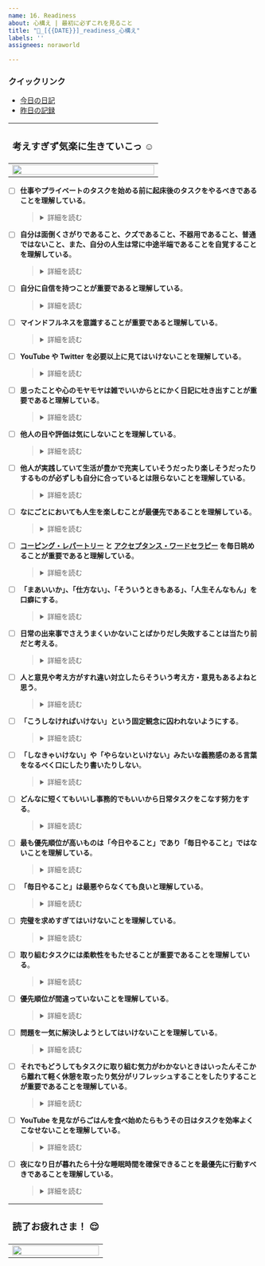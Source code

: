 ```yaml
---
name: 16. Readiness
about: 心構え | 最初に必ずこれを見ること
title: "🎯_[{{DATE}}]_readiness_心構え"
labels: ''
assignees: noraworld

---
```


### クイックリンク
* [今日の日記]([{{MAIN_REPO_TODAY_URL}}])
* [昨日の記録](https://github.com/noraworld/diary-templates/blob/main/templates/readiness/[{{YESTERDAY_YEAR}}]/[{{YESTERDAY_MONTH}}]/[{{YESTERDAY_DATE}}]-.md)

| <h3>考えすぎず気楽に生きていこっ ☺️</h3> |
| --- |
| <img src="https://noraworld.github.io/box-ash/assets/begging_girl.png" title="" width="100%"> |

<!----------------------------------------------------------------------------------------------------
  ↓ この項目を変更した際は `.github/COMMENT_TEMPLATE/readiness.md` のコミットハッシュも変更することを忘れずに！！
----------------------------------------------------------------------------------------------------->

* [ ] **仕事やプライベートのタスクを始める前に起床後のタスクをやるべきであることを理解している**。
    > <details>
    > <summary>詳細を読む</summary>
    >
    > [朝の習慣を作ることでモチベーションややる気に関係なく行動ができるようになる](https://www.youtube.com/shorts/9RDkMF5yZfQ)。仕事をするにしてもプライベートのタスクをこなすにしてもまずはこの心構えを読んだり起床後にやるべきことをやったりすること。
    > </details>
* [ ] **自分は面倒くさがりであること、クズであること、不器用であること、普通ではないこと、また、自分の人生は常に中途半端であることを自覚することを理解している**。
    > <details>
    > <summary>詳細を読む</summary>
    >
    > そう認識することによって完璧ではない自分や自分の人生を受容することができるようになる。自分がまともであると思い込むからそう振る舞えなかったときのギャップでストレスを感じる。また[「人に対していい人でいなければならない」と思うから悪いことしたと感じたときに余計に自責するわけで、最初から自分のことを別にいいやつなんかじゃないと思っていたほうが吹っ切れて自分らしくいられるし無駄な諍いも減る](https://x.com/_noraworld/status/1849129062792573055)。これは生まれ持った性質だからこれらのことに対して人と違うことを悲観する必要はない。自分なりの楽な生き方を探求することのほうが重要である。他人ができることが自分にできていないと感じたり完璧を求めようとしてできないとわかったりしたときは [こうした開き直り](https://x.com/_noraworld/status/1555604689521364992) も重要である。
    > </details>
* [ ] **自分に自信を持つことが重要であると理解している**。
    > <details>
    > <summary>詳細を読む</summary>
    >
    > これまでも様々な困難を乗り越えてきたから今抱えている問題もきっと自分ならなんとかできる、大丈夫。新卒の就活はかなりうまくいっただろう？ レポートや卒論は褒められただろう？ あのときの自信はどこにいった？
    > </details>
* [ ] **マインドフルネスを意識することが重要であると理解している**。
    > <details>
    > <summary>詳細を読む</summary>
    >
    > 過去の過ちを嘆いたり [将来の不安に慄いても物事が進展することはなにもなくむしろメンタルを病むだけ](https://github.com/noraworld/diary/issues/502#issuecomment-2351591978) なので、できるだけ今現在に集中することが重要である。YouTube やアニメを見ているときでも見ることに集中しよう。他のことを考えながら見てはいけない。今この瞬間、自分がやっていることに集中する、あるいは今やるべきこと、やりたいことに意識を向けることで自ずと道は開ける。
    > </details>
* [ ] **YouTube や Twitter を必要以上に見てはいけないことを理解している**。
    > <details>
    > <summary>詳細を読む</summary>
    >
    > 暗いニュースや政治の腐敗などの情報に触れると無意識のうちに精神が不安定になっていくことを自覚するべきである ([1](https://github.com/noraworld/diary/blob/51629326a7eac8cdaf876856f408487e1a4d918f/_posts/2024/10/2024-10-04-.md#:~:text=YouTube%20%E6%AD%BB%E3%81%AC%E3%81%BB%E3%81%A9%E8%A6%B3%E3%81%A6%E3%81%9F%E3%81%91%E3%81%A9%E6%9A%97%E3%81%84%E3%83%8B%E3%83%A5%E3%83%BC%E3%82%B9%E3%81%A8%E3%81%8B%E6%94%BF%E6%B2%BB%E3%81%AE%E5%8B%95%E7%94%BB%E3%81%B0%E3%81%8B%E3%82%8A%E8%A6%B3%E3%81%A6%E3%81%84%E3%82%8B%E3%81%A8%E7%9B%AE%E3%81%8C%E6%BB%85%E5%85%A5%E3%82%8B%E3%81%AE%E3%81%A7%20YouTube%20%E9%96%8B%E3%81%8F%E9%A0%BB%E5%BA%A6%E5%B0%91%E3%81%AA%E3%81%8F%E3%81%97%E3%81%A6%20Netflix%20%E3%81%A7%E3%81%B2%E3%81%9F%E3%81%99%E3%82%89%E3%82%A2%E3%83%8B%E3%83%A1%E3%82%92%E8%A6%8B%E5%A7%8B%E3%82%81%E3%81%9F%E3%82%89%E5%BF%83%E3%81%8C%E5%9B%9E%E5%BE%A9%E3%81%97%E3%81%9F%E3%80%82), [2](https://github.com/noraworld/diary/blob/51629326a7eac8cdaf876856f408487e1a4d918f/templates/sleep/2024/10/2024-10-06-.md#%E5%A4%A2%E6%97%A5%E8%A8%98), [3](https://github.com/noraworld/diary/blob/51629326a7eac8cdaf876856f408487e1a4d918f/templates/mood/2024/10/2024-10-07-.md#%E6%84%9F%E6%83%B3%E3%81%9D%E3%81%AE%E4%BB%96-2))。YouTube のトップページはなるべく避ける。観たい動画やチャンネルがあるときは Google 検索して `youtube-nocookie.com` を利用すれば良い。なんなら YouTube よりもアニメを観たほうがよほどメンタルには良い。Twitter もニュースやトレンドを見ずに利用するべきである。
    > </details>
* [ ] **思ったことや心のモヤモヤは雑でいいからとにかく日記に吐き出すことが重要であると理解している**。
    > <details>
    > <summary>詳細を読む</summary>
    >
    > 雑でいい、順序立てた書き方、理路整然とした書き方、体裁、カテゴライゼーションなどは一切気にしてなくて良い。それを気にして結局記録をしなかったり頭の中で考え事をする時間が伸びるほうがデメリットであることを自覚する。日記はらくがき帳のようなものだと認識する。心がモヤモヤしたり頭の中で考え事をぐるぐるし始めたら雑でいいし長くなくてもいいからとにかく今なにを思っているのかを文章化することで頭の中を整理することが重要である。必要に応じて仕事終わりや寝る前じゃなくても筆記開示は積極的に活用すべきである。筆記開示が面倒なら思いの丈を日記や Twitter に吐露するだけでもいい。
    > </details>
* [ ] **他人の目や評価は気にしないことを理解している**。
    > <details>
    > <summary>詳細を読む</summary>
    >
    > 相手が敵意や悪意を持っていると感じたり嫌味を言っているように聞こえたりするのはただの思い過ごしである可能性が高いし、仮に思い込みでなかったとしても気にするだけ自分が損するだけである。他人は理解できない存在であり変えることは難しいから他人のことなどどうでもいいと考えることが重要である。それに、どんなことでも批判するやつはいるからそんなのいちいち気にするだけ無駄である。それから、他人に気をつかいすぎなくていい。今までの人生で気をつかうことで得したことは特にないしむしろ精神的に摩耗するだけだから自分優先でいい。他人への思いやりは自己満足でいい。
    > </details>
* [ ] **他人が実践していて生活が豊かで充実していそうだったり楽しそうだったりするものが必ずしも自分に合っているとは限らないことを理解している**。
    > <details>
    > <summary>詳細を読む</summary>
    >
    > たとえば内向的な人間が外交的な人間のような生き方をしようとしてもつらくなるだけだ。自分なりの生き方・やり方でいい、人のものを真似しなくていい。他人が鮮やかに生きていてキラキラしているのを見てそれを自分も真似しようと思うと精神的にしんどくなる。自分には自分なりのライフスタイルというものがありそれを無理に曲げても幸せにはなれない。むしろ「これが俺のやり方だ！」ぐらいの堂々とした生き方をしよう。
    > </details>
* [ ] **なにごとにおいても人生を楽しむことが最優先であることを理解している**。
    > <details>
    > <summary>詳細を読む</summary>
    >
    > なにごとにも全力に取り組む姿勢が重要である。たとえつまらないことでも自分にとって楽しいと思えるやり方・考え方に工夫してみたり、自分の人生にとってプラスになることを考えてみたりすることが重要である。
    > </details>
* [ ] **[コーピング・レパートリー](https://github.com/noraworld/diary-templates/blob/main/.github/ISSUE_TEMPLATE/08--mood.md#:~:text=%E3%83%88%E3%83%AA%E3%82%AC%E3%83%BC-,%E3%82%A2%E3%82%AF%E3%82%B7%E3%83%A7%E3%83%B3,-%E3%82%B3%E3%82%B9%E3%83%91) と [アクセプタンス・ワードセラピー](https://github.com/noraworld/diary-templates/blob/main/.github/ISSUE_TEMPLATE/08--mood.md#:~:text=%E6%9B%B8%E7%89%A9%E3%81%AB%E8%A7%A6%E3%82%8C%E3%82%8B%E3%80%82-,%E5%90%8D%E8%A8%80,-%E4%BD%9C%E8%80%85) を毎日眺めることが重要であると理解している**。
    > <details>
    > <summary>詳細を読む</summary>
    >
    > 特に完璧主義になりがちな自分は自分でコントロールできないことについてあれこれ悩んだりしてストレスを抱えやすいのでこれらは非常に重要となる。なんなら今読むべし！
    > </details>
* [ ] **「まあいいか」、「仕方ない」、「そういうときもある」、「人生そんなもん」を口癖にする**。
    > <details>
    > <summary>詳細を読む</summary>
    >
    > 特になし。
    > </details>
* [ ] **日常の出来事でさえうまくいかないことばかりだし失敗することは当たり前だと考える**。
    > <details>
    > <summary>詳細を読む</summary>
    >
    > 特になし。
    > </details>
* [ ] **人と意見や考え方がすれ違い対立したらそういう考え方・意見もあるよねと思う**。
    > <details>
    > <summary>詳細を読む</summary>
    >
    > 別に自分が悪いと思う必要はない。
    > </details>
* [ ] **「こうしなければいけない」という固定観念に囚われないようにする**。
    > <details>
    > <summary>詳細を読む</summary>
    >
    > フレキシブルに対応する。たとえば日記のテンプレートは全部埋める必要はない。めんどくさかったら臨機応変に項目を削ってもいい。とにかく完璧じゃなくていいから行動を起こすこと、完了させることに意味があるんだと理解する。
    > </details>
* [ ] **「しなきゃいけない」や「やらないといけない」みたいな義務感のある言葉をなるべく口にしたり書いたりしない**。
    > <details>
    > <summary>詳細を読む</summary>
    >
    > やることリストが消化できて楽しいな、くらいの気分でやる。
* [ ] **どんなに短くてもいいし事務的でもいいから日常タスクをこなす努力をする**。
    > <details>
    > <summary>詳細を読む</summary>
    >
    > ワークアウトは 2 分でいいし、瞑想は 3 分でいいし、読書は数行読むだけでいい。ほんの少しでもいいから続けていることで、そもそもこれは何のためにやっていたのかというきっかけを忘れずにいられる。
    > </details>
* [ ] **最も優先順位が高いものは「今日やること」であり「毎日やること」ではないことを理解している**。
    > <details>
    > <summary>詳細を読む</summary>
    >
    > 特別な事情がない限り、日常タスクに先に手を出してはいけない。必ず今日の分として積んだタスクを先に片付けること。どうしてもやる気が出ないときはタスクを細分化したりタスクの終了条件を明確にしたりとりあえずタスクを開いて報酬感覚プランニングを眺めたり何かしら手を動かしたりして取り組む姿勢を見せること。
    > </details>
* [ ] **「毎日やること」は最悪やらなくても良いと理解している**。
    > <details>
    > <summary>詳細を読む</summary>
    >
    > 繰り返しになるが最も重要なのは今日積んだタスクを終わらせることであり、毎日習慣としてやることは多少は犠牲になっても良いと考える。それが気持ち悪いと感じるならとっとと今日やるべきタスクを終わらせることだ。
    > </details>
* [ ] **完璧を求めすぎてはいけないことを理解している**。
    > <details>
    > <summary>詳細を読む</summary>
    >
    > 完璧に物事をこなそうとすると取り組むこと自体が億劫になり手がつけられなくなる。それがやるべきことを先延ばしにする原因の一つであることを理解する。各タスクは終了条件を明確にしているので、それを満たせれば完了してそれ以上のことは求められないと理解する。どうしても憂慮すべき事案がある場合は別タスクとして切り出し別途対応すれば良い。翌日分にまわしても良い。なお、これは歯磨きや日記の更新などの日常の雑事や作業時の行動理念としても当てはまることを念頭に入れておくこと。また、日課としてやっていること（レッスンなど）は絶対に毎日やらないといけないという固定観念を持たないこと、そしてそれで習慣が途絶えたとは絶対に思わないこと。そういう日もあるし実際たまにレッスンを受けられない日があるけどずっと継続できていることを認識すること。Git の履歴とか Web Archive みたいに中途半端にやった記録が残るものに対して完璧主義思考が発動したら「それも含めて人生だ」と思うことを理解すること。カッコ悪い生き方でもいい、周りが思うようなまともな人生を歩んでいなくたっていい、適当な人生でもいい、完璧じゃなくて全然いい。人生全般においては、考え方はコロコロ変わるからあまり将来のこととか信念とかをガチガチに固めないほうがいい。人生は意外と適当でもいい、むしろ気を張らずに気楽にいたほうが物事うまくいくときもある。押して駄目なら引いてみよ。
    > </details>
* [ ] **取り組むタスクには柔軟性をもたせることが重要であることを理解している**。
    > <details>
    > <summary>詳細を読む</summary>
    >
    > たとえば新たな契約や予約などは大きな意志力を求められることが多い。特に調査もロクにしないで行おうとした場合はなおさらである。行動を起こす前に調査が必要だと感じたら、たとえ今日積んだタスクが契約や予約までを目標としていたとしても、いったん調査タスクに切り替えてまずはそちらから終わらせることを目指すこと。
    > </details>
* [ ] **優先順位が間違っていないことを理解している**。
    > <details>
    > <summary>詳細を読む</summary>
    >
    > 今日やるべきこととは別のことをしてしまうことがよくある。なぜそのようなことが起こるかといえば、タスクの優先順位が間違っている可能性があるからだ。心配していることや悩んでいることを後回しにするとそれが頭の中で靄となり今やろうとしていることに歯止めをかける可能性がある。タスクは、期限が差し迫っているものや緊急で行わなければならないもの、心に引っかかっているものを優先して行うべきである。
    > </details>
* [ ] **問題を一気に解決しようとしてはいけないことを理解している**。
    > <details>
    > <summary>詳細を読む</summary>
    >
    > やるべきことが山積みになっているとき、人間は焦る。そしてその焦燥感が物事を前に進めることに対して余計に邪魔する。まずは「今日はこれ」と決めたタスクをとにかく終わらせることに集中し、それ以外のやるべきことに関してはそのときは考えない。今やるべきことを終わらせてから、次にやるべきことを考えれば良い。それができないなら優先順位を間違えている。
    > </details>
* [ ] **それでもどうしてもタスクに取り組む気力がわかないときはいったんそこから離れて軽く休憩を取ったり気分がリフレッシュすることをしたりすることが重要であることを理解している**。
    > <details>
    > <summary>詳細を読む</summary>
    >
    > 特に寝不足なときやどうしても頭から離れない嫌な出来事やモヤモヤしたことがあるときはいくらこれらのルールを守ったり科学的根拠に基づいたテクニックを行使しても効果は限定的だ。寝不足だと感じたらとりあえず仮眠を取り、心にわだかまりがあると感じたらその不安を吐き出したり適切に処理したりすることでタスクに取り組む気力を回復させることが重要である。
    > </details>
* [ ] **YouTube を見ながらごはんを食べ始めたらもうその日はタスクを効率よくこなせないことを理解している**。
    > <details>
    > <summary>詳細を読む</summary>
    >
    > やらなければならない作業が残っているのにどうしてもなにか食べたくなったら YouTube を見ずに軽食のみを素早くとるようにすること。たとえ軽食だとしても YouTube を見ながら食べ始めると意志力が下がりそこからずるずると食べる量が増え始めて最終的には作業をこなすのがめんどくさくなって先延ばししてしまうことを十分理解するべきである。
    > </details>
* [ ] **夜になり日が暮れたら十分な睡眠時間を確保できることを最優先に行動すべきであることを理解している**。
    > <details>
    > <summary>詳細を読む</summary>
    >
    > 睡眠は翌日のタスクをこなすために非常に重要なので最も蔑ろにしてはいけない要素の一つである。もし日が暮れたあともその日にやるべきタスクが終わっていなかった場合は次の日に持ち越して翌日のコンディションを万全にすることを優先することも考慮すべきである。日常タスクに関してはスキップまたは最低限終わらせれば良い。また、日が暮れるまでに今日の分として積んだタスクが終わっていないとかなり焦るしイライラするので、日中のうちになるべく早めに終わらせておいたほうが良いということも十分理解するべきである。
    > </details>

<!----------------------------------------------------------------------------------------------------
  ↑ この項目を変更した際は `.github/COMMENT_TEMPLATE/readiness.md` のコミットハッシュも変更することを忘れずに！！
----------------------------------------------------------------------------------------------------->

| <h3>読了お疲れさま！ 😌</h3> |
| --- |
| <a href="https://github.com/noraworld/diary-templates-assistant/actions/workflows/readiness.yml"><img src="https://noraworld.github.io/box-ash/assets/begging_girl.png" title="" width="100%"></a> |

